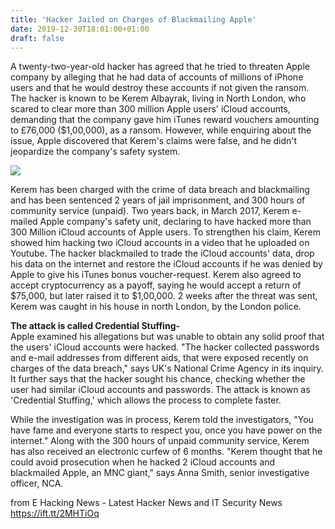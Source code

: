 ```yaml
---
title: 'Hacker Jailed on Charges of Blackmailing Apple'
date: 2019-12-30T18:01:00+01:00
draft: false
---
```


  
A twenty-two-year-old hacker has agreed that he tried to threaten Apple company by alleging that he had data of accounts of millions of iPhone users and that he would destroy these accounts if not given the ransom. The hacker is known to be Kerem Albayrak, living in North London, who scared to clear more than 300 million Apple users' iCloud accounts, demanding that the company gave him iTunes reward vouchers amounting to £76,000 ($1,00,000), as a ransom. However, while enquiring about the issue, Apple discovered that Kerem's claims were false, and he didn't jeopardize the company's safety system.  
  

[![](https://1.bp.blogspot.com/-bCZCgm-ZiT8/XgobRsRXf8I/AAAAAAAAAdY/dbUdWov8MpA-PkB7wgf6Bb-4Fk_Kw2pNACLcBGAsYHQ/s640/smartphone-1894723_960_720.webp)](https://1.bp.blogspot.com/-bCZCgm-ZiT8/XgobRsRXf8I/AAAAAAAAAdY/dbUdWov8MpA-PkB7wgf6Bb-4Fk_Kw2pNACLcBGAsYHQ/s1600/smartphone-1894723_960_720.webp)

  
Kerem has been charged with the crime of data breach and blackmailing and has been sentenced 2 years of jail imprisonment, and 300 hours of community service (unpaid). Two years back, in March 2017, Kerem e-mailed Apple company's safety unit, declaring to have hacked more than 300 Million iCloud accounts of Apple users. To strengthen his claim, Kerem showed him hacking two iCloud accounts in a video that he uploaded on Youtube. The hacker blackmailed to trade the iCloud accounts' data, drop his data on the internet and restore the iCloud accounts if he was denied by Apple to give his iTunes bonus voucher-request. Kerem also agreed to accept cryptocurrency as a payoff, saying he would accept a return of $75,000, but later raised it to $1,00,000. 2 weeks after the threat was sent, Kerem was caught in his house in north London, by the London police.  
  
**The attack is called Credential Stuffing-**  
Apple examined his allegations but was unable to obtain any solid proof that the users' iCloud accounts were hacked. "The hacker collected passwords and e-mail addresses from different aids, that were exposed recently on charges of the data breach," says UK's National Crime Agency in its inquiry. It further says that the hacker sought his chance, checking whether the user had similar iCloud accounts and passwords. The attack is known as 'Credential Stuffing,' which allows the process to complete faster.  
  
While the investigation was in process, Kerem told the investigators, "You have fame and everyone starts to respect you, once you have power on the internet." Along with the 300 hours of unpaid community service, Kerem has also received an electronic curfew of 6 months. "Kerem thought that he could avoid prosecution when he hacked 2 iCloud accounts and blackmailed Apple, an MNC giant," says Anna Smith, senior investigative officer, NCA.

  
  
from E Hacking News - Latest Hacker News and IT Security News https://ift.tt/2MHTiOq